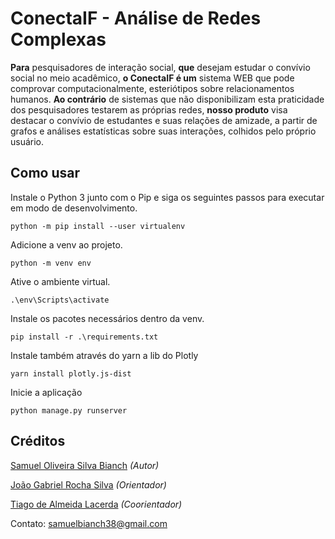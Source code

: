 # ConectaIF - Análise de Redes Complexas

**Para** pesquisadores de interação social, **que** desejam estudar o convívio social no meio acadêmico, **o ConectaIF é um** sistema WEB que pode comprovar computacionalmente, esteriótipos sobre relacionamentos humanos. **Ao contrário** de sistemas que não disponibilizam esta praticidade dos pesquisadores testarem as próprias redes, **nosso produto** visa destacar o convívio de estudantes e suas relações de amizade, a partir de grafos e análises estatísticas sobre suas interações, colhidos pelo próprio usuário.


## Como usar

Instale o Python 3 junto com o Pip e siga os seguintes passos para executar em modo de desenvolvimento.

`
python -m pip install --user virtualenv
`

Adicione a venv ao projeto.

`
python -m venv env
`

Ative o ambiente virtual.

`
.\env\Scripts\activate
`


Instale os pacotes necessários dentro da venv.

`
pip install -r .\requirements.txt
`

Instale também através do yarn a lib do Plotly

`
yarn install plotly.js-dist
`

Inicie a aplicação

`
python manage.py runserver
`

## Créditos

<a href="http://lattes.cnpq.br/4585329097906649" style="color: inherit;" target="_blank">Samuel Oliveira Silva Bianch</a>  *(Autor)* 

<a href="http://lattes.cnpq.br/4555578101519491" style="color: inherit;" target="_blank">João Gabriel Rocha Silva</a>  *(Orientador)*

<a href="http://lattes.cnpq.br/6002852715365673" style="color: inherit;" target="_blank">Tiago de Almeida Lacerda</a>  *(Coorientador)*

Contato: samuelbianch38@gmail.com
